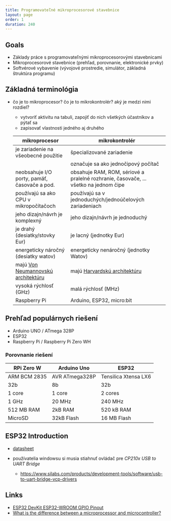 ```yaml
---
title: Programovateľné mikroprocesorové stavebnice
layout: page
order: 1
duration: 240
---
```


## Goals

- Základy práce s programovateľnými mikroprocesorovými stavebnicami
- Mikroprocesorové stavebnice (prehľad, porovnanie, elektronické prvky)
- Softvérové vybavenie (vývojové prostredie, simulátor, základná štruktúra programu)


## Základná terminológia

* čo je to mikroprocesor? čo je to mikrokontrolér? aký je medzi nimi rozdiel?
    * vytvoriť aktivitu na tabuli, zapojiť do nich všetkých účastníkov a pýtať sa
    * zapisovať vlastnosti jedného aj druhého

    | mikroprocesor | mikrokontrolér |
    |---------------|----------------|
    | je zariadenie na všeobecné použitie | špecializované zariadenie |
    | | označuje sa ako jednočipový počítač |
    | neobsahuje I/O porty, pamäť, časovače a pod. | obsahuje RAM, ROM, sériové a pralelné rozhranie, časovače, ... všetko na jednom čipe |
    | používajú sa ako CPU v mikropočítačoch | používajú sa v jednoduchých/jednoúčelových zariadeniach |
    | jeho dizajn/návrh je komplexný | jeho dizajn/návrh je jednoduchý |
    | je drahý (desiatky/stovky Eur) | je lacný (jednotky Eur) |
    | energeticky náročný (desiatky watov) | energeticky nenáročný (jednotky Watov) |
    | majú [Von Neumannovskú architektúru](https://en.wikipedia.org/wiki/Von_Neumann_architecture) | majú [Harvardskú architektúru](https://en.wikipedia.org/wiki/Harvard_architecture) |
    | vysoká rýchlosť (GHz) | malá rýchlosť (MHz) |
    | Raspberry Pi | Arduino, ESP32, micro:bit |


## Prehľad populárnych riešení

* Arduino UNO / ATmega 328P
* ESP32
* Raspberry Pi / Raspberry Pi Zero WH

### Porovnanie riešení

| RPi Zero W | Arduino Uno | ESP32 |
|------|------|--------|
| ARM BCM 2835 | AVR ATmega328P | Tensilica Xtensa LX6 |
| 32b | 8b | 32b |
| 1 core | 1 core | 2 cores |
| 1 GHz | 20 MHz | 240 MHz |
| 512 MB RAM | 2kB RAM | 520 kB RAM |
| MicroSD | 32kB Flash | 16 MB Flash |


## ESP32 Introduction

* [datasheet](files/esp32-wroom-32_datasheet_en.pdf)

* používatelia windowsu si musia stiahnuť ovládač pre _CP210x USB to UART Bridge_
  * https://www.silabs.com/products/development-tools/software/usb-to-uart-bridge-vcp-drivers


## Links

* [ESP32 DevKit ESP32-WROOM GPIO Pinout](https://circuits4you.com/2018/12/31/esp32-devkit-esp32-wroom-gpio-pinout/)
* [What is the difference between a microprocessor and microcontroller?](https://www.quora.com/What-is-the-difference-between-a-microprocessor-and-microcontroller)